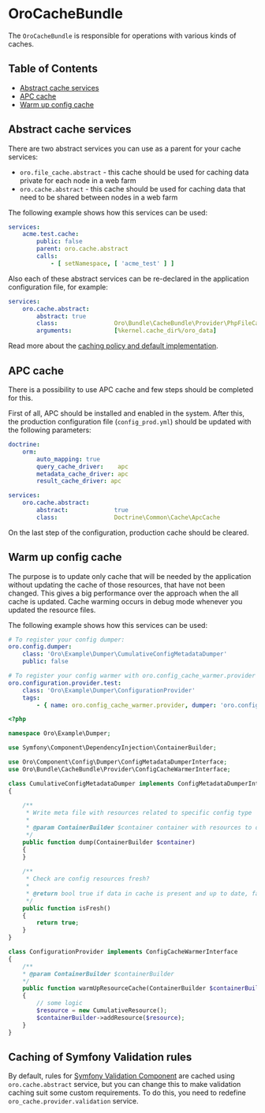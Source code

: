 OroCacheBundle
===============

The `OroCacheBundle` is responsible for operations with various kinds of caches.

Table of Contents
-----------------
 - [Abstract cache services](#abstract-cache-services)
 - [APC cache](#apc-cache)
 - [Warm up config cache](#warm-up-config-cache)

Abstract cache services
-----------------------

There are two abstract services you can use as a parent for your cache services:

 - `oro.file_cache.abstract` - this cache should be used for caching data private for each node in a web farm
 - `oro.cache.abstract` - this cache should be used for caching data that need to be shared between nodes in a web farm

The following example shows how this services can be used:
``` yaml
services:
    acme.test.cache:
        public: false
        parent: oro.cache.abstract
        calls:
            - [ setNamespace, [ 'acme_test' ] ]
```

Also each of these abstract services can be re-declared in the application configuration file, for example:
``` yaml
services:
    oro.cache.abstract:
        abstract: true
        class:                Oro\Bundle\CacheBundle\Provider\PhpFileCache
        arguments:            [%kernel.cache_dir%/oro_data]
```

Read more about the [caching policy and default implementation](Resources/doc/caching_policy.md).

APC cache
---------

There is a possibility to use APC cache and few steps should be completed for this.

First of all, APC should be installed and enabled in the system. After this, the production configuration file (`config_prod.yml`) should be updated with the following parameters:


``` yaml
doctrine:
    orm:
        auto_mapping: true
        query_cache_driver:    apc
        metadata_cache_driver: apc
        result_cache_driver: apc

services:
    oro.cache.abstract:
        abstract:             true
        class:                Doctrine\Common\Cache\ApcCache
```

On the last step of the configuration, production cache should be cleared.

Warm up config cache
--------------------

The purpose is to update only cache that will be needed by the application without updating the cache of those resources,
that have not been changed. This gives a big performance over the approach when the all cache is updated. Cache warming 
occurs in debug mode whenever you updated the resource files. 

The following example shows how this services can be used:

```yaml
# To register your config dumper:
oro.config.dumper:
    class: 'Oro\Example\Dumper\CumulativeConfigMetadataDumper'
    public: false

# To register your config warmer with oro.config_cache_warmer.provider tag:
oro.configuration.provider.test:
    class: 'Oro\Example\Dumper\ConfigurationProvider'
    tags:
        - { name: oro.config_cache_warmer.provider, dumper: 'oro.config.dumper' }

```

```php
<?php

namespace Oro\Example\Dumper;

use Symfony\Component\DependencyInjection\ContainerBuilder;

use Oro\Component\Config\Dumper\ConfigMetadataDumperInterface;
use Oro\Bundle\CacheBundle\Provider\ConfigCacheWarmerInterface;

class CumulativeConfigMetadataDumper implements ConfigMetadataDumperInterface
{
    
    /**
     * Write meta file with resources related to specific config type
     *
     * @param ContainerBuilder $container container with resources to dump
     */
    public function dump(ContainerBuilder $container)
    {
    }
    
    /**
     * Check are config resources fresh?
     *
     * @return bool true if data in cache is present and up to date, false otherwise
     */
    public function isFresh()
    {
        return true;
    }
}

class ConfigurationProvider implements ConfigCacheWarmerInterface
{
    /**
    * @param ContainerBuilder $containerBuilder
    */
    public function warmUpResourceCache(ContainerBuilder $containerBuilder)
    {
        // some logic
        $resource = new CumulativeResource();
        $containerBuilder->addResource($resource);
    }
}
```

Caching of Symfony Validation rules
-----------------------------------

By default, rules for [Symfony Validation Component](http://symfony.com/doc/current/book/validation.html) are cached using `oro.cache.abstract` service, but you can change this to make validation caching suit some custom requirements. To do this, you need to redefine `oro_cache.provider.validation` service.
